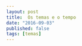 ```yaml
---
layout: post
title:  Os temas e o tempo
date: "2016-09-03"
published: false
tags: [temas]
---
```








<!--html_preserve--><div id="htmlwidget-836" class="streamgraph html-widget" style="width:504px;height:504px;"></div>
<div id="htmlwidget-836-legend" style="width:504" class="streamgraph html-widget-legend"><center><label style='padding-right:5px' for='htmlwidget-836-select'></label><select id='htmlwidget-836-select' style='visibility:hidden;'></select></center></div>
<script type="application/json" data-for="htmlwidget-836">{"x":{"data":{"key":["agricultura","assistencia social","educação e cultura","gestão e finanças","mobilidade","obras e infraestrutura física","outros","saúde","segurança e meio ambiente","agricultura","assistencia social","educação e cultura","gestão e finanças","mobilidade","obras e infraestrutura física","outros","saúde","segurança e meio ambiente","agricultura","assistencia social","educação e cultura","gestão e finanças","mobilidade","obras e infraestrutura física","outros","saúde","segurança e meio ambiente","agricultura","assistencia social","educação e cultura","gestão e finanças","mobilidade","obras e infraestrutura física","outros","saúde","segurança e meio ambiente","agricultura","assistencia social","educação e cultura","gestão e finanças","mobilidade","obras e infraestrutura física","outros","saúde","segurança e meio ambiente","agricultura","assistencia social","educação e cultura","gestão e finanças","mobilidade","obras e infraestrutura física","outros","saúde","segurança e meio ambiente","agricultura","assistencia social","educação e cultura","gestão e finanças","mobilidade","obras e infraestrutura física","outros","saúde","segurança e meio ambiente","agricultura","assistencia social","educação e cultura","gestão e finanças","mobilidade","obras e infraestrutura física","outros","saúde","segurança e meio ambiente","agricultura","assistencia social","educação e cultura","gestão e finanças","mobilidade","obras e infraestrutura física","outros","saúde","segurança e meio ambiente","agricultura","assistencia social","educação e cultura","gestão e finanças","mobilidade","obras e infraestrutura física","outros","saúde","segurança e meio ambiente","agricultura","assistencia social","educação e cultura","gestão e finanças","mobilidade","obras e infraestrutura física","outros","saúde","segurança e meio ambiente","agricultura","assistencia social","educação e cultura","gestão e finanças","mobilidade","obras e infraestrutura física","outros","saúde","segurança e meio ambiente","agricultura","assistencia social","educação e cultura","gestão e finanças","mobilidade","obras e infraestrutura física","outros","saúde","segurança e meio ambiente"],"value":[0,0,0,1,0,0,0,0,0,0,0,1,5,0,2,0,0,0,0,1,2,9,2,0,2,1,2,0,2,0,3,1,0,3,0,1,0,1,9,4,1,1,2,6,1,0,1,3,4,0,0,0,1,2,0,0,0,1,0,0,0,0,2,0,1,16,2,0,1,8,1,3,0,1,4,2,0,0,0,1,2,1,10,13,2,3,2,7,4,9,0,3,13,0,10,0,3,5,1,0,20,23,18,12,2,11,12,14,0,0,0,2,0,0,0,0,0],"date":["2013-01-01","2013-01-01","2013-01-01","2013-01-01","2013-01-01","2013-01-01","2013-01-01","2013-01-01","2013-01-01","2013-02-01","2013-02-01","2013-02-01","2013-02-01","2013-02-01","2013-02-01","2013-02-01","2013-02-01","2013-02-01","2013-03-01","2013-03-01","2013-03-01","2013-03-01","2013-03-01","2013-03-01","2013-03-01","2013-03-01","2013-03-01","2013-04-01","2013-04-01","2013-04-01","2013-04-01","2013-04-01","2013-04-01","2013-04-01","2013-04-01","2013-04-01","2013-05-01","2013-05-01","2013-05-01","2013-05-01","2013-05-01","2013-05-01","2013-05-01","2013-05-01","2013-05-01","2013-06-01","2013-06-01","2013-06-01","2013-06-01","2013-06-01","2013-06-01","2013-06-01","2013-06-01","2013-06-01","2013-07-01","2013-07-01","2013-07-01","2013-07-01","2013-07-01","2013-07-01","2013-07-01","2013-07-01","2013-07-01","2013-08-01","2013-08-01","2013-08-01","2013-08-01","2013-08-01","2013-08-01","2013-08-01","2013-08-01","2013-08-01","2013-09-01","2013-09-01","2013-09-01","2013-09-01","2013-09-01","2013-09-01","2013-09-01","2013-09-01","2013-09-01","2013-10-01","2013-10-01","2013-10-01","2013-10-01","2013-10-01","2013-10-01","2013-10-01","2013-10-01","2013-10-01","2013-11-01","2013-11-01","2013-11-01","2013-11-01","2013-11-01","2013-11-01","2013-11-01","2013-11-01","2013-11-01","2013-12-01","2013-12-01","2013-12-01","2013-12-01","2013-12-01","2013-12-01","2013-12-01","2013-12-01","2013-12-01","2014-01-01","2014-01-01","2014-01-01","2014-01-01","2014-01-01","2014-01-01","2014-01-01","2014-01-01","2014-01-01"]},"markers":null,"annotations":null,"offset":"silhouette","interactive":true,"interpolate":"cardinal","palette":"PuOr","text":"black","tooltip":"black","x_tick_interval":1,"x_tick_units":"month","x_tick_format":"%b","y_tick_count":5,"y_tick_format":",g","top":20,"right":40,"bottom":30,"left":50,"legend":true,"legend_label":"gênero: ","fill":"brewer","label_col":"black","x_scale":"date"},"evals":[],"jsHooks":[]}</script><!--/html_preserve-->

